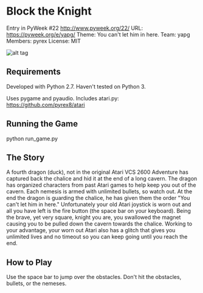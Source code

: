 Block the Knight
=================

Entry in PyWeek #22  <http://www.pyweek.org/22/>
URL: https://pyweek.org/e/yapg/
Theme: You can't let him in here.
Team: yapg
Members: pyrex
License: MIT

![alt tag](http://url/to/opening_screen.png)


Requirements
------------

Developed with Python 2.7. Haven't tested on Python 3.

Uses pygame and pyaudio. Includes atari.py: https://github.com/pyrex8/atari

Running the Game
----------------

python run_game.py


The Story
---------

A fourth dragon (duck), not in the original Atari VCS 2600 Adventure has captured back the chalice and hid it at the end of a long cavern. The dragon has organized characters from past Atari games to help keep you out of the cavern. Each nemesis is armed with unlimited bullets, so watch out. At the end the dragon is guarding the chalice, he has given them the order "You can't let him in here." Unfortunately your old Atari joystick is worn out and all you have left is the fire button (the space bar on your keyboard). Being the brave, yet very square, knight you are, you swallowed the magnet causing you to be pulled down the cavern towards the chalice. Working to your advantage, your worn out Atari also has a glitch that gives you unlimited lives and no timeout so you can keep going until you reach the end.


How to Play
-----------

Use the space bar to jump over the obstacles. Don't hit the obstacles, bullets, or the nemeses.
